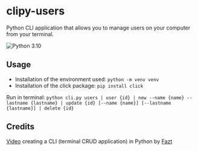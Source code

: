 # clipy-users
Python CLI application that allows you to manage users on your computer from your terminal.

![Python 3.10](https://img.shields.io/badge/Python-1.20-3776AB?style=flat-square&logo=python&logoColor=white)

## Usage
* Installation of the environment used: `python -m venv venv`
* Installation of the click package: `pip install click`

Run in terminal: `python cli.py users | user {id} | new --name {name} --lastname {lastname} | update {id} [--name {name}] [--lastname {lastname}] | delete {id}`

## Credits
[Video](https://www.youtube.com/watch?v=4zenT23rZFM) creating a CLI (terminal CRUD application) in Python by [Fazt](https://github.com/fazt)
